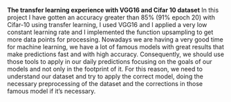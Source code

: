 **The transfer learning experience with VGG16 and Cifar 10 dataset**
In this project I have gotten an accuracy greater than 85% (91% epoch 20) with Cifar-10 using transfer learning, I used VGG16 and I applied a very low constant learning rate and I implemented the function upsampling to get more data points for processing.
Nowadays we are having a very good time for machine learning, we have a lot of famous models with great results that make predictions fast and with high accuracy. Consequently, we should use those tools to apply in our daily predictions focusing on the goals of our models and not only in the footprint of it. For this reason, we need to understand our dataset and try to apply the correct model, doing the necessary preprocessing of the dataset and the corrections in those famous model if it’s necessary.
